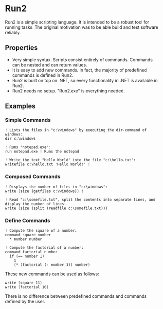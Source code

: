 # Run2

Run2 is a simple scripting language. It is intended to be a robust tool for running tasks. The original motivation was to be able build and test software reliably.

## Properties

* Very simple syntax. Scripts consist entirely of commands. Commands can be nested and can return values. 
* It is easy to add new commands. In fact, the majority of predefined commands is defined in Run2.
* Run2 is built on top on .NET, so every functionality in .NET is available in Run2.
* Run2 needs no setup. "Run2.exe" is everything needed.

## Examples

### Simple Commands

```
! Lists the files in "c:\windows" by executing the dir-command of windows: 
dir c:\windows

! Runs "notepad.exe":
run notepad.exe ! Runs the notepad

! Write the text "Hello World" into the file "c:\hello.txt":
writefile c:\hello.txt 'Hello World!' ! 
```

### Composed Commands

```
! Displays the number of files in "c:\windows":
write (size (getfiles c:\windows)) ! 

! Read "c:\somefile.txt", split the contents into separate lines, and display the number of lines:
write (size (split (readfile c:\somefile.txt))) 
```

### Define Commands

```
! Compute the square of a number:
command square number
  * number number
  
! Compute the factorial of a number:
command factorial number 
  if (== number 1) 
    1 
    (* (factorial (- number 1)) number)
```

These new commands can be used as follows:

```
write (square 11)
write (factorial 10)
```

There is no difference between predefined commands and commands defined by the user.